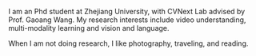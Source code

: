 I am an Phd student at Zhejiang University, with CVNext Lab advised by Prof. Gaoang Wang. My research interests include video understanding, multi-modality learning and vision and language.

When I am not doing research, I like photography, traveling, and reading.

<!---
rejoicelf/rejoicelf is a ✨ special ✨ repository because its `README.md` (this file) appears on your GitHub profile.
You can click the Preview link to take a look at your changes.
--->
